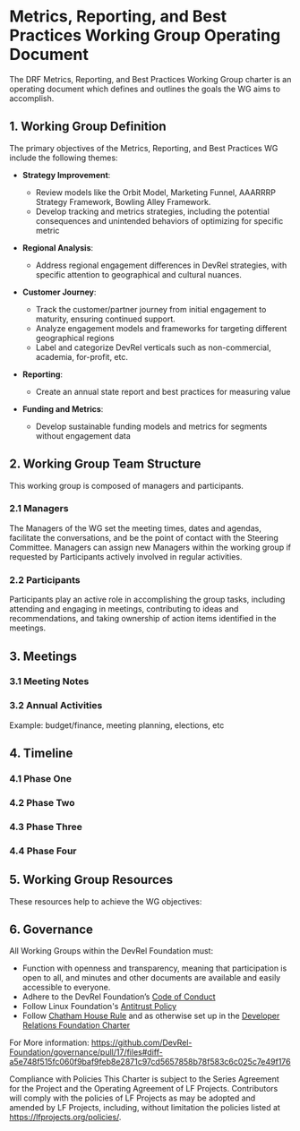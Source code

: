 # Metrics, Reporting, and Best Practices Working Group Operating Document

The DRF Metrics, Reporting, and Best Practices Working Group charter is an operating document which defines and outlines the goals the WG aims to accomplish.

## 1. Working Group Definition

The primary objectives of the Metrics, Reporting, and Best Practices WG include the following themes: 

- **Strategy Improvement**:
  - Review models like the Orbit Model, Marketing Funnel, AAARRRP Strategy Framework, Bowling Alley Framework.
  - Develop tracking and metrics strategies, including the potential consequences and unintended behaviors of optimizing for specific metric
  
- **Regional Analysis**:
  - Address regional engagement differences in DevRel strategies, with specific attention to geographical and cultural nuances.
  
- **Customer Journey**:
  - Track the customer/partner journey from initial engagement to maturity, ensuring continued support.
  - Analyze engagement models and frameworks for targeting different geographical regions
  - Label and categorize DevRel verticals such as non-commercial, academia, for-profit, etc.
  
- **Reporting**:
  - Create an annual state report and best practices for measuring value
  
- **Funding and Metrics**:
  - Develop sustainable funding models and metrics for segments without engagement data

## 2. Working Group Team Structure
This working group is composed of managers and participants.

### 2.1 Managers
The Managers of the WG set the meeting times, dates and agendas, facilitate the conversations, and be the point of contact with the Steering Committee. Managers can assign new Managers within the working group if requested by Participants actively involved in regular activities. 

### 2.2 Participants
Participants play an active role in accomplishing the group tasks, including attending and engaging in meetings, contributing to ideas and recommendations, and taking ownership of action items identified in the meetings.

## 3. Meetings

### 3.1 Meeting Notes

### 3.2 Annual Activities

Example: budget/finance, meeting planning, elections, etc

## 4. Timeline

### 4.1 Phase One

### 4.2 Phase Two

### 4.3 Phase Three

### 4.4 Phase Four

## 5. Working Group Resources

These resources help to achieve the WG objectives:

## 6. Governance

All Working Groups within the DevRel Foundation must:

- Function with openness and transparency, meaning that participation is open to all, and minutes and other documents are available and easily accessible to everyone.
- Adhere to the DevRel Foundation’s [Code of Conduct](https://github.com/DevRel-Foundation/governance/blob/main/code_of_conduct.md)
- Follow Linux Foundation's [Antitrust Policy](https://www.linuxfoundation.org/legal/antitrust-policy)
- Follow [Chatham House Rule](https://www.chathamhouse.org/about-us/chatham-house-rule)
and as otherwise set up in the [Developer Relations Foundation Charter](https://github.com/DevRel-Foundation/governance/blob/main/Technical_Charter_v1.0.adoc)

For More information: https://github.com/DevRel-Foundation/governance/pull/17/files#diff-a5e748f515fc060f9baf9feb8e2871c97cd5657858b78f583c6c025c7e49f176

Compliance with Policies This Charter is subject to the Series Agreement for the Project and the Operating Agreement of LF Projects. Contributors will comply with the policies of LF Projects as may be adopted and amended by LF Projects, including, without limitation the policies listed at https://lfprojects.org/policies/.
